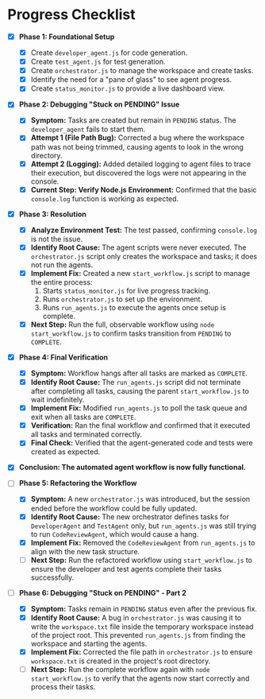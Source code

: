 # Progress Checklist

- [x] **Phase 1: Foundational Setup**
    - [x] Create `developer_agent.js` for code generation.
    - [x] Create `test_agent.js` for test generation.
    - [x] Create `orchestrator.js` to manage the workspace and create tasks.
    - [x] Identify the need for a "pane of glass" to see agent progress.
    - [x] Create `status_monitor.js` to provide a live dashboard view.

- [x] **Phase 2: Debugging "Stuck on PENDING" Issue**
    - [x] **Symptom:** Tasks are created but remain in `PENDING` status. The `developer_agent` fails to start them.
    - [x] **Attempt 1 (File Path Bug):** Corrected a bug where the workspace path was not being trimmed, causing agents to look in the wrong directory.
    - [x] **Attempt 2 (Logging):** Added detailed logging to agent files to trace their execution, but discovered the logs were not appearing in the console.
    - [x] **Current Step: Verify Node.js Environment:** Confirmed that the basic `console.log` function is working as expected.

- [x] **Phase 3: Resolution**
    - [x] **Analyze Environment Test:** The test passed, confirming `console.log` is not the issue.
    - [x] **Identify Root Cause:** The agent scripts were never executed. The `orchestrator.js` script only creates the workspace and tasks; it does not run the agents.
    - [x] **Implement Fix:** Created a new `start_workflow.js` script to manage the entire process:
        1. Starts `status_monitor.js` for live progress tracking.
        2. Runs `orchestrator.js` to set up the environment.
        3. Runs `run_agents.js` to execute the agents once setup is complete.
    - [x] **Next Step:** Run the full, observable workflow using `node start_workflow.js` to confirm tasks transition from `PENDING` to `COMPLETE`.
- [x] **Phase 4: Final Verification**
    - [x] **Symptom:** Workflow hangs after all tasks are marked as `COMPLETE`.
    - [x] **Identify Root Cause:** The `run_agents.js` script did not terminate after completing all tasks, causing the parent `start_workflow.js` to wait indefinitely.
    - [x] **Implement Fix:** Modified `run_agents.js` to poll the task queue and exit when all tasks are `COMPLETE`.
    - [x] **Verification:** Ran the final workflow and confirmed that it executed all tasks and terminated correctly.
    - [x] **Final Check:** Verified that the agent-generated code and tests were created as expected.
- [x] **Conclusion: The automated agent workflow is now fully functional.**

- [ ] **Phase 5: Refactoring the Workflow**
    - [x] **Symptom:** A new `orchestrator.js` was introduced, but the session ended before the workflow could be fully updated.
    - [x] **Identify Root Cause:** The new orchestrator defines tasks for `DeveloperAgent` and `TestAgent` only, but `run_agents.js` was still trying to run `CodeReviewAgent`, which would cause a hang.
    - [x] **Implement Fix:** Removed the `CodeReviewAgent` from `run_agents.js` to align with the new task structure.
    - [ ] **Next Step:** Run the refactored workflow using `start_workflow.js` to ensure the developer and test agents complete their tasks successfully.

- [ ] **Phase 6: Debugging "Stuck on PENDING" - Part 2**
    - [x] **Symptom:** Tasks remain in `PENDING` status even after the previous fix.
    - [x] **Identify Root Cause:** A bug in `orchestrator.js` was causing it to write the `workspace.txt` file inside the temporary workspace instead of the project root. This prevented `run_agents.js` from finding the workspace and starting the agents.
    - [x] **Implement Fix:** Corrected the file path in `orchestrator.js` to ensure `workspace.txt` is created in the project's root directory.
    - [ ] **Next Step:** Run the complete workflow again with `node start_workflow.js` to verify that the agents now start correctly and process their tasks.
